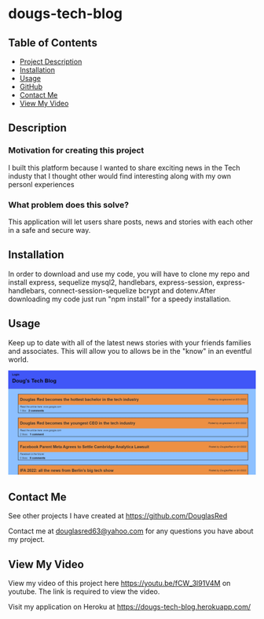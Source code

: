 # dougs-tech-blog

## Table of Contents

- [Project Description](#Description)
- [Installation](#Installation)
- [Usage](#Usage)
- [GitHub](#GitHub)
- [Contact Me](#ContactMe)
- [View My Video](#ViewMyVideo)

## Description

### Motivation for creating this project

I built this platform because I wanted to share exciting news in the Tech industy that I thought other would find interesting along with my own personl experiences

### What problem does this solve?

This application will let users share posts, news and stories with each other in a safe and secure way.

## Installation

In order to download and use my code, you will have to clone my repo and install express, sequelize mysql2, handlebars, express-session, express-handlebars, connect-session-sequelize bcrypt and dotenv.After downloading my code just run "npm install" for a speedy installation.

## Usage

Keep up to date with all of the latest news stories with your friends families and associates. This will allow you to allows be in the "know" in an eventful world.

![Alt text](./public/images/tech-blog.jpg)

## Contact Me

See other projects I have created at https://github.com/DouglasRed

Contact me at douglasred63@yahoo.com for any questions you have about my project.

## View My Video

View my video of this project here https://youtu.be/fCW_3l91V4M on youtube. The link is required to view the video.

Visit my application on Heroku at https://dougs-tech-blog.herokuapp.com/
